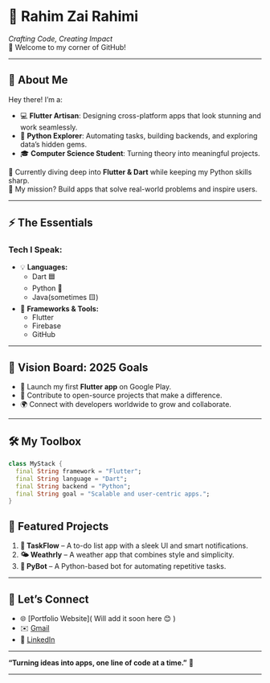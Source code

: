 # 🌌 Rahim Zai Rahimi
*Crafting Code, Creating Impact*  
👋 Welcome to my corner of GitHub!  

---

## 🌟 About Me  
Hey there! I’m a:  
- 💻 **Flutter Artisan**: Designing cross-platform apps that look stunning and work seamlessly.  
- 🐍 **Python Explorer**: Automating tasks, building backends, and exploring data’s hidden gems.  
- 🎓 **Computer Science Student**: Turning theory into meaningful projects.  

🌱 Currently diving deep into **Flutter & Dart** while keeping my Python skills sharp.  
🎯 My mission? Build apps that solve real-world problems and inspire users.  

---

## ⚡ The Essentials  
### **Tech I Speak:**  
- 💡 **Languages:**  
  - Dart 🟦  
  - Python 🐍  
  - Java(sometimes 🟨)  
- 🔧 **Frameworks & Tools:**  
  - Flutter  
  - Firebase  
  - GitHub  

---

## 🌌 Vision Board: 2025 Goals  
- 🚀 Launch my first **Flutter app** on Google Play.  
- 🤝 Contribute to open-source projects that make a difference.  
- 🌍 Connect with developers worldwide to grow and collaborate.  

---

## 🛠 My Toolbox  
```dart
class MyStack {
  final String framework = "Flutter";
  final String language = "Dart";
  final String backend = "Python";
  final String goal = "Scalable and user-centric apps.";
}
```
## 🌠 Featured Projects  
1. **📝 TaskFlow** – A to-do list app with a sleek UI and smart notifications.  
2. **🌤️ Weathrly** – A weather app that combines style and simplicity.  
3. **🤖 PyBot** – A Python-based bot for automating repetitive tasks.  


---

## 🤝 Let’s Connect  
- 🌐 [Portfolio Website]( Will add it soon here  😊 )  
- ✉️ [Gmail](mailto:rz.rahimi01@gmail.com)  
- 🔗 [LinkedIn](https://www.linkedin.com/in/rz-rahimi01)

---

**“Turning ideas into apps, one line of code at a time.”** 🌟  

---
